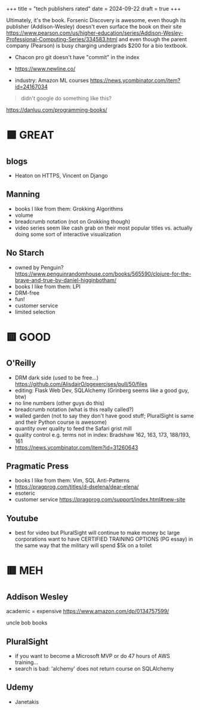 +++
title = "tech publishers rated"
date = 2024-09-22
draft = true
+++

Ultimately, it's the book. Forsenic Discovery is awesome, even though its publisher (Addison-Wesley) doesn't even surface the book on their site https://www.pearson.com/us/higher-education/series/Addison-Wesley-Professional-Computing-Series/334583.html and even though the parent company (Pearson) is busy charging undergrads $200 for a bio textbook.

* Chacon pro git doesn't have "commit" in the index

* https://www.newline.co/
* industry: Amazon ML courses https://news.ycombinator.com/item?id=24167034
> didn't google do something like this?

https://danluu.com/programming-books/

# 🟩 GREAT

## blogs

* Heaton on HTTPS, Vincent on Django

## Manning

* books I like from them: Grokking Algorithms
* volume
* breadcrumb notation (not on Grokking though)
* video series seem like cash grab on their most popular titles vs. actually doing some sort of interactive visualization

## No Starch

* owned by Penguin? https://www.penguinrandomhouse.com/books/565590/clojure-for-the-brave-and-true-by-daniel-higginbotham/
* books I like from them: LPI
* DRM-free
* fun!
* customer service
* limited selection

# 🟨 GOOD

## O'Reilly

* DRM dark side (used to be free...) https://github.com/AlisdairO/pgexercises/pull/50/files
* editing: Flask Web Dev, SQLAlchemy (Grinberg seems like a good guy, btw)
* no line numbers (other guys do this)
* breadcrumb notation (what is this really called?)
* walled garden (not to say they don't have good stuff; PluralSight is same and their Python course is awesome)
* quantity over quality to feed the Safari grist mill
* quality control e.g. terms not in index: Bradshaw 162, 163, 173, 188/193, 161
* https://news.ycombinator.com/item?id=31260643

## Pragmatic Press

* books I like from them: Vim, SQL Anti-Patterns
* https://pragprog.com/titles/d-dselena/dear-elena/
* esoteric
* customer service
https://pragprog.com/support/index.html#new-site

## Youtube

* best for video but PluralSight will continue to make money bc large corporations want to have CERTIFIED TRAINING OPTIONS (PG essay) in the same way that the military will spend $5k on a toilet

# 🟥 MEH

## Addison Wesley

academic = expensive https://www.amazon.com/dp/0134757599/

uncle bob books

## PluralSight

* if you want to become a Microsoft MVP or do 47 hours of AWS training...
* search is bad: 'alchemy' does not return course on SQLAlchemy

## Udemy

* Janetakis
